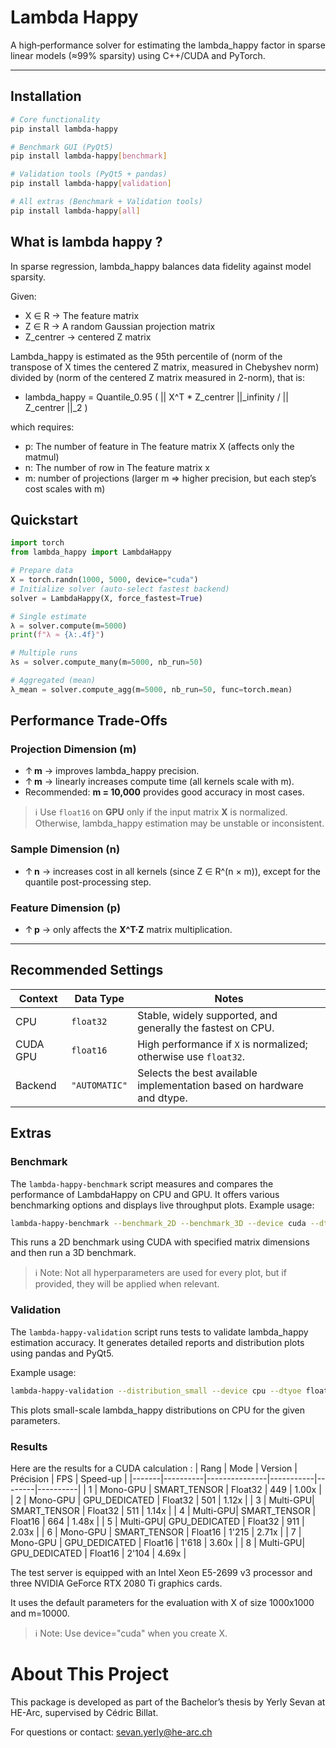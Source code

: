 # Lambda Happy
A high‑performance solver for estimating the lambda_happy factor in sparse linear models (≈99% sparsity) using C++/CUDA and PyTorch.

---

## Installation

```bash
# Core functionality
pip install lambda-happy

# Benchmark GUI (PyQt5)
pip install lambda-happy[benchmark]

# Validation tools (PyQt5 + pandas)
pip install lambda-happy[validation]

# All extras (Benchmark + Validation tools)
pip install lambda-happy[all]
```
## What is lambda happy ?
In sparse regression, lambda_happy balances data fidelity against model sparsity.

Given:

- X ∈ R -> The feature matrix
- Z ∈ R -> A random Gaussian projection matrix
- Z_centrer -> centered Z matrix


Lambda_happy is estimated as the 95th percentile of
(norm of the transpose of X times the centered Z matrix, measured in Chebyshev norm) divided by (norm of the centered Z matrix measured in 2-norm), that is:

- lambda_happy = Quantile_0.95 ( || X^T * Z_centrer ||_infinity / || Z_centrer ||_2 )

which requires:
- p: The number of feature in The feature matrix X  (affects only the matmul)
- n: The number of row in The feature matrix x 
- m: number of projections (larger m ⇒ higher precision, but each step’s cost scales with m)

## Quickstart

```py
import torch
from lambda_happy import LambdaHappy

# Prepare data
X = torch.randn(1000, 5000, device="cuda")
# Initialize solver (auto‐select fastest backend)
solver = LambdaHappy(X, force_fastest=True)

# Single estimate
λ = solver.compute(m=5000)
print(f"λ ≈ {λ:.4f}")

# Multiple runs
λs = solver.compute_many(m=5000, nb_run=50)

# Aggregated (mean)
λ_mean = solver.compute_agg(m=5000, nb_run=50, func=torch.mean)
```

## Performance Trade-Offs

### Projection Dimension (m)
- ↑ **m** → improves lambda_happy precision.
- ↑ **m** → linearly increases compute time (all kernels scale with m).
- Recommended: **m = 10,000** provides good accuracy in most cases.

> ℹ️ Use `float16` on **GPU** only if the input matrix **X** is normalized.  
> Otherwise, lambda_happy estimation may be unstable or inconsistent.



### Sample Dimension (n)
- ↑ **n** → increases cost in all kernels (since Z ∈ R^(n × m)), except for the quantile post-processing step.

### Feature Dimension (p)
- ↑ **p** → only affects the **X^T·Z** matrix multiplication.

---

## Recommended Settings

| Context | Data Type | Notes |
|-|-|-|
| CPU         | `float32`     | Stable, widely supported, and generally the fastest on CPU.          |
| CUDA GPU    | `float16`     | High performance if `X` is normalized; otherwise use `float32`.      |
| Backend     | `"AUTOMATIC"` | Selects the best available implementation based on hardware and dtype. |

## Extras

### Benchmark

The `lambda-happy-benchmark` script measures and compares the performance of LambdaHappy on CPU and GPU.
It offers various benchmarking options and displays live throughput plots.
Example usage:
```sh
lambda-happy-benchmark --benchmark_2D --benchmark_3D --device cuda --dtyoe float16 -n 1000 -p 1000 -m 10000
```
This runs a 2D benchmark using CUDA with specified matrix dimensions and then run a 3D benchmark.
> ℹ️ Note: Not all hyperparameters are used for every plot, but if provided, they will be applied when relevant.

### Validation

The `lambda-happy-validation` script runs tests to validate lambda_happy estimation accuracy.
It generates detailed reports and distribution plots using pandas and PyQt5.

Example usage:
```sh
lambda-happy-validation --distribution_small --device cpu --dtyoe float32 -n 1000 -p 1000
```
This plots small-scale lambda_happy distributions on CPU for the given parameters.

### Results
Here are the results for a CUDA calculation :
| Rang | Mode     | Version       | Précision | FPS    | Speed-up |
|-------|----------|---------------|-----------|--------|----------|
| 1     | Mono-GPU | SMART_TENSOR  | Float32   | 449    | 1.00x    |
| 2     | Mono-GPU | GPU_DEDICATED | Float32   | 501    | 1.12x    |
| 3     | Multi-GPU| SMART_TENSOR  | Float32   | 511    | 1.14x    |
| 4     | Multi-GPU| SMART_TENSOR  | Float16   | 664    | 1.48x    |
| 5     | Multi-GPU| GPU_DEDICATED | Float32   | 911    | 2.03x    |
| 6     | Mono-GPU | SMART_TENSOR  | Float16   | 1'215  | 2.71x    |
| 7     | Mono-GPU | GPU_DEDICATED | Float16   | 1'618  | 3.60x    |
| 8     | Multi-GPU| GPU_DEDICATED | Float16   | 2'104  | 4.69x    |

The test server is equipped with an Intel Xeon E5-2699 v3 processor and three NVIDIA GeForce RTX 2080 Ti graphics cards.

It uses the default parameters for the evaluation with X of size 1000x1000 and m=10000.
> ℹ️ Note: Use device="cuda" when you create X.

# About This Project
This package is developed as part of the Bachelor’s thesis by Yerly Sevan at HE-Arc, supervised by Cédric Billat.

For questions or contact: sevan.yerly@he-arc.ch